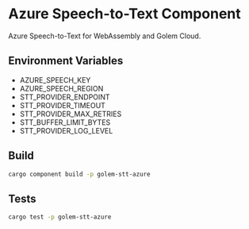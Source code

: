 # Azure Speech-to-Text Component

Azure Speech-to-Text for WebAssembly and Golem Cloud.

## Environment Variables

- AZURE_SPEECH_KEY
- AZURE_SPEECH_REGION
- STT_PROVIDER_ENDPOINT
- STT_PROVIDER_TIMEOUT
- STT_PROVIDER_MAX_RETRIES
- STT_BUFFER_LIMIT_BYTES
- STT_PROVIDER_LOG_LEVEL

## Build

```bash
cargo component build -p golem-stt-azure
```

## Tests

```bash
cargo test -p golem-stt-azure
```



